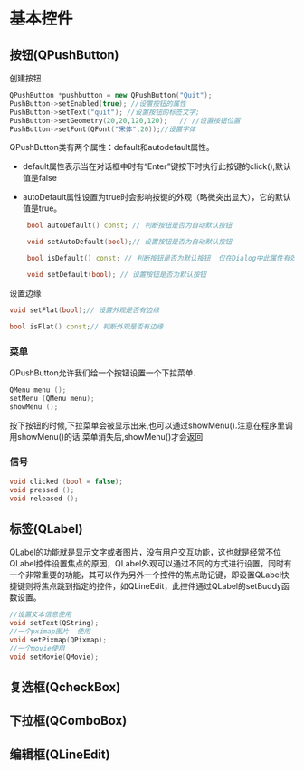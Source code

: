 # 基本控件

## 按钮(QPushButton)



创建按钮

```cpp
QPushButton *pushbutton = new QPushButton("Quit");
PushButton->setEnabled(true); //设置按钮的属性 
PushButton->setText("quit"); //设置按钮的标签文字;
PushButton->setGeometry(20,20,120,120);   // //设置按钮位置
PushButton->setFont(QFont("宋体",20));//设置字体
```

QPushButton类有两个属性：default和autodefault属性。

+ default属性表示当在对话框中时有“Enter”键按下时执行此按键的click(),默认值是false

+ autoDefault属性设置为true时会影响按键的外观（略微突出显大），它的默认值是true。

	```cpp
	 bool autoDefault() const; // 判断按钮是否为自动默认按钮
	
	 void setAutoDefault(bool);// 设置按钮是否为自动默认按钮
	
	 bool isDefault() const; // 判断按钮是否为默认按钮  仅在Dialog中此属性有效
	
	 void setDefault(bool); // 设置按钮是否为默认按钮
	```

设置边缘

```cpp
void setFlat(bool);// 设置外观是否有边缘

bool isFlat() const;// 判断外观是否有边缘
```

### 菜单

QPushButton允许我们给一个按钮设置一个下拉菜单.

```cpp
QMenu menu ();
setMenu (QMenu menu);
showMenu ();
```

按下按钮的时候,下拉菜单会被显示出来,也可以通过showMenu().注意在程序里调用showMenu()的话,菜单消失后,showMenu()才会返回

### 信号

```cpp
void clicked (bool = false);
void pressed ();
void released ();
```



## 标签(QLabel)

QLabel的功能就是显示文字或者图片，没有用户交互功能，这也就是经常不位QLabel控件设置焦点的原因，QLabel外观可以通过不同的方式进行设置，同时有一个非常重要的功能，其可以作为另外一个控件的焦点助记键，即设置QLabel快捷键则将焦点跳到指定的控件，如QLineEdit，此控件通过QLabel的setBuddy函数设置。

```cpp
//设置文本信息使用
void setText(QString);
//一个pximap图片  使用
void setPixmap(QPixmap);
//一个movie使用
void setMovie(QMovie);
```

## 复选框(QcheckBox)



## 下拉框(QComboBox)



## 编辑框(QLineEdit)





